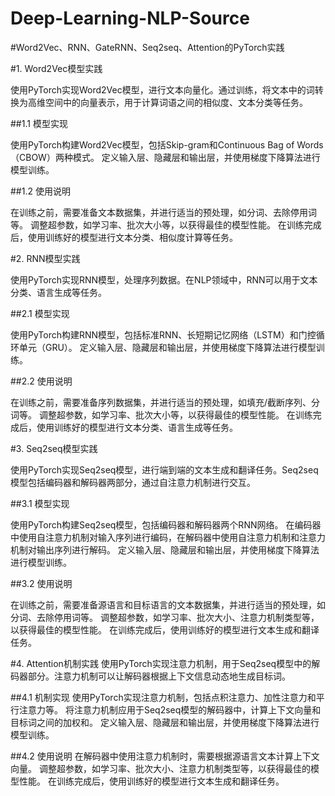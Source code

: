 # Deep-Learning-NLP-Source
#Word2Vec、RNN、GateRNN、Seq2seq、Attention的PyTorch实践

#1. Word2Vec模型实践

使用PyTorch实现Word2Vec模型，进行文本向量化。通过训练，将文本中的词转换为高维空间中的向量表示，用于计算词语之间的相似度、文本分类等任务。

##1.1 模型实现

使用PyTorch构建Word2Vec模型，包括Skip-gram和Continuous Bag of Words（CBOW）两种模式。
定义输入层、隐藏层和输出层，并使用梯度下降算法进行模型训练。

##1.2 使用说明

在训练之前，需要准备文本数据集，并进行适当的预处理，如分词、去除停用词等。
调整超参数，如学习率、批次大小等，以获得最佳的模型性能。
在训练完成后，使用训练好的模型进行文本分类、相似度计算等任务。

#2. RNN模型实践

使用PyTorch实现RNN模型，处理序列数据。在NLP领域中，RNN可以用于文本分类、语言生成等任务。

##2.1 模型实现

使用PyTorch构建RNN模型，包括标准RNN、长短期记忆网络（LSTM）和门控循环单元（GRU）。
定义输入层、隐藏层和输出层，并使用梯度下降算法进行模型训练。

##2.2 使用说明

在训练之前，需要准备序列数据集，并进行适当的预处理，如填充/截断序列、分词等。
调整超参数，如学习率、批次大小等，以获得最佳的模型性能。
在训练完成后，使用训练好的模型进行文本分类、语言生成等任务。

#3. Seq2seq模型实践

使用PyTorch实现Seq2seq模型，进行端到端的文本生成和翻译任务。Seq2seq模型包括编码器和解码器两部分，通过自注意力机制进行交互。

##3.1 模型实现

使用PyTorch构建Seq2seq模型，包括编码器和解码器两个RNN网络。
在编码器中使用自注意力机制对输入序列进行编码，在解码器中使用自注意力机制和注意力机制对输出序列进行解码。
定义输入层、隐藏层和输出层，并使用梯度下降算法进行模型训练。

##3.2 使用说明

在训练之前，需要准备源语言和目标语言的文本数据集，并进行适当的预处理，如分词、去除停用词等。
调整超参数，如学习率、批次大小、注意力机制类型等，以获得最佳的模型性能。
在训练完成后，使用训练好的模型进行文本生成和翻译任务。

#4. Attention机制实践
使用PyTorch实现注意力机制，用于Seq2seq模型中的解码器部分。注意力机制可以让解码器根据上下文信息动态地生成目标词。


##4.1 机制实现
使用PyTorch实现注意力机制，包括点积注意力、加性注意力和平行注意力等。
将注意力机制应用于Seq2seq模型的解码器中，计算上下文向量和目标词之间的加权和。
定义输入层、隐藏层和输出层，并使用梯度下降算法进行模型训练。

##4.2 使用说明
在解码器中使用注意力机制时，需要根据源语言文本计算上下文向量。
调整超参数，如学习率、批次大小、注意力机制类型等，以获得最佳的模型性能。
在训练完成后，使用训练好的模型进行文本生成和翻译任务。
